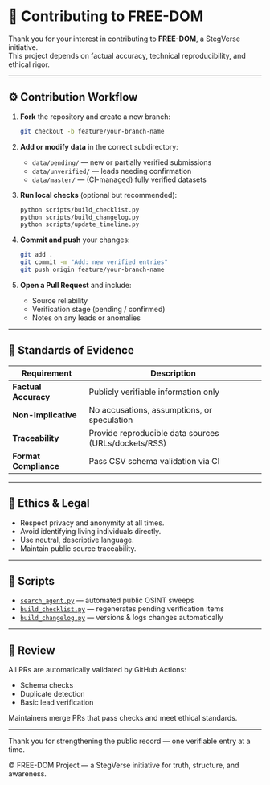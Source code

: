 # 🤝 Contributing to FREE-DOM

Thank you for your interest in contributing to **FREE-DOM**, a StegVerse initiative.  
This project depends on factual accuracy, technical reproducibility, and ethical rigor.

---

## ⚙️ Contribution Workflow

1. **Fork** the repository and create a new branch:  
   ```bash
   git checkout -b feature/your-branch-name
   ```

2. **Add or modify data** in the correct subdirectory:
   - `data/pending/` — new or partially verified submissions  
   - `data/unverified/` — leads needing confirmation  
   - `data/master/` — (CI-managed) fully verified datasets

3. **Run local checks** (optional but recommended):
   ```bash
   python scripts/build_checklist.py
   python scripts/build_changelog.py
   python scripts/update_timeline.py
   ```

4. **Commit and push** your changes:
   ```bash
   git add .
   git commit -m "Add: new verified entries"
   git push origin feature/your-branch-name
   ```

5. **Open a Pull Request** and include:
   - Source reliability
   - Verification stage (pending / confirmed)
   - Notes on any leads or anomalies

---

## 🧠 Standards of Evidence

| Requirement | Description |
|--------------|-------------|
| **Factual Accuracy** | Publicly verifiable information only |
| **Non-Implicative** | No accusations, assumptions, or speculation |
| **Traceability** | Provide reproducible data sources (URLs/dockets/RSS) |
| **Format Compliance** | Pass CSV schema validation via CI |

---

## 🧩 Ethics & Legal

- Respect privacy and anonymity at all times.  
- Avoid identifying living individuals directly.  
- Use neutral, descriptive language.  
- Maintain public source traceability.

---

## 🧰 Scripts

- [`search_agent.py`](scripts/search_agent.py) — automated public OSINT sweeps  
- [`build_checklist.py`](scripts/build_checklist.py) — regenerates pending verification items  
- [`build_changelog.py`](scripts/build_changelog.py) — versions & logs changes automatically

---

## 🧾 Review

All PRs are automatically validated by GitHub Actions:
- Schema checks
- Duplicate detection
- Basic lead verification

Maintainers merge PRs that pass checks and meet ethical standards.

---

Thank you for strengthening the public record — one verifiable entry at a time.

© FREE-DOM Project — a StegVerse initiative for truth, structure, and awareness.
